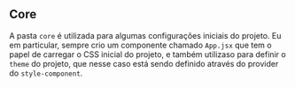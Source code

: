 ## Core

A pasta `core` é utilizada para algumas configurações iniciais do projeto. Eu em particular, sempre crio um componente chamado `App.jsx` que tem o papel de carregar o CSS inicial do projeto, e também utilizaso para definir o `theme` do projeto, que nesse caso está sendo definido através do provider do `style-component`.
